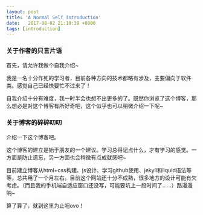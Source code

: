 ```yaml
---
layout: post
title: 'A Normal Self Introduction'
date:   2017-08-02 21:10:39 +0800
tags: [introduction]
---
```

### 关于作者的只言片语
首先，请允许我做个自我介绍~

我是一名十分作死的学习者，目前各种方向的技术都略有涉及，主要偏向于软件类。感觉自己已经快要忙不过来了！

自我介绍十分有难度，我一时半会也想不出更多的了。既然你浏览了这个博客，那么想必是对这个博客有所好奇吧，这个似乎也可以稍微介绍一下呢~
### 关于博客的碎碎叨叨
介绍一下这个博客吧。

这个博客的建立是始于朋友的一个建议。学习总得记点什么，才有学习的感觉。一方面是防止遗忘，另一方面也会稍微有点成就感吧~

目前建立博客从html+css构建、js设计、学习github使用、jekyll和liquid语法等等，总共用了一个月左右。目前这个网站还十分不成熟，很多地方的设计可能有欠考虑。（而且我的手机端自适应窗口还没写，可能要坑上一段时间了……）路漫漫呐~

算了算了，就到这里为止吧ovo！
